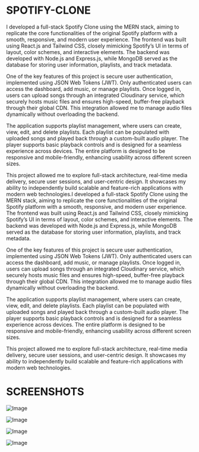 # SPOTIFY-CLONE

I developed a full-stack Spotify Clone using the MERN stack, aiming to replicate the core functionalities of the original Spotify platform with a smooth, responsive, and modern user experience. The frontend was built using React.js and Tailwind CSS, closely mimicking Spotify’s UI in terms of layout, color schemes, and interactive elements. The backend was developed with Node.js and Express.js, while MongoDB served as the database for storing user information, playlists, and track metadata.

One of the key features of this project is secure user authentication, implemented using JSON Web Tokens (JWT). Only authenticated users can access the dashboard, add music, or manage playlists. Once logged in, users can upload songs through an integrated Cloudinary service, which securely hosts music files and ensures high-speed, buffer-free playback through their global CDN. This integration allowed me to manage audio files dynamically without overloading the backend.

The application supports playlist management, where users can create, view, edit, and delete playlists. Each playlist can be populated with uploaded songs and played back through a custom-built audio player. The player supports basic playback controls and is designed for a seamless experience across devices. The entire platform is designed to be responsive and mobile-friendly, enhancing usability across different screen sizes.

This project allowed me to explore full-stack architecture, real-time media delivery, secure user sessions, and user-centric design. It showcases my ability to independently build scalable and feature-rich applications with modern web technologies.I developed a full-stack Spotify Clone using the MERN stack, aiming to replicate the core functionalities of the original Spotify platform with a smooth, responsive, and modern user experience. The frontend was built using React.js and Tailwind CSS, closely mimicking Spotify’s UI in terms of layout, color schemes, and interactive elements. The backend was developed with Node.js and Express.js, while MongoDB served as the database for storing user information, playlists, and track metadata.

One of the key features of this project is secure user authentication, implemented using JSON Web Tokens (JWT). Only authenticated users can access the dashboard, add music, or manage playlists. Once logged in, users can upload songs through an integrated Cloudinary service, which securely hosts music files and ensures high-speed, buffer-free playback through their global CDN. This integration allowed me to manage audio files dynamically without overloading the backend.

The application supports playlist management, where users can create, view, edit, and delete playlists. Each playlist can be populated with uploaded songs and played back through a custom-built audio player. The player supports basic playback controls and is designed for a seamless experience across devices. The entire platform is designed to be responsive and mobile-friendly, enhancing usability across different screen sizes.

This project allowed me to explore full-stack architecture, real-time media delivery, secure user sessions, and user-centric design. It showcases my ability to independently build scalable and feature-rich applications with modern web technologies.

# SCREENSHOTS 
![Image](https://github.com/user-attachments/assets/153f3b2f-54c3-4ce7-9c74-e8aa7b1d7cb5)

![Image](https://github.com/user-attachments/assets/723dce4b-42b1-4cf0-9151-cddf45f97ae5)

![Image](https://github.com/user-attachments/assets/dea9f6a8-2fa4-4c7e-beb3-05446291e5ad)

![Image](https://github.com/user-attachments/assets/df0699ce-fc52-4e6f-a213-ae4ecaf8daca)
